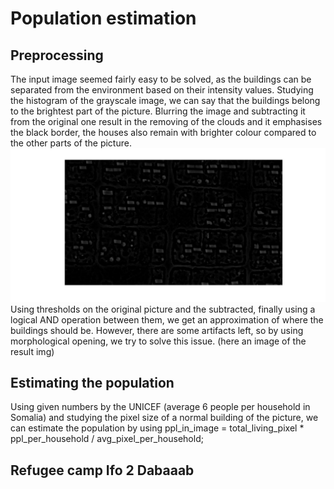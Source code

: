 # Population estimation
## Preprocessing
The input image seemed fairly easy to be solved, as the buildings can be separated from the environment based on their intensity values.
Studying the histogram of the grayscale image, we can say that the buildings belong to the brightest part of the picture.
Blurring the image and subtracting it from the original one result in the removing of the clouds and it emphasises the black border, the houses also remain with brighter colour compared to the other parts of the picture. 
![Subtracted image](../output_images/houseness.jpg)
Using thresholds on the original picture and the subtracted, finally using a logical AND operation between them, we get an approximation of where the buildings should be. However, there are some artifacts left, so by using morphological opening, we try to solve this issue.
(here an image of the result img)
## Estimating the population
Using given numbers by the UNICEF (average 6 people per household in Somalia) and studying the pixel size of a normal building of the picture, we can estimate the population by using
ppl_in_image = total_living_pixel * ppl_per_household / avg_pixel_per_household;

## Refugee camp Ifo 2 Dabaaab
